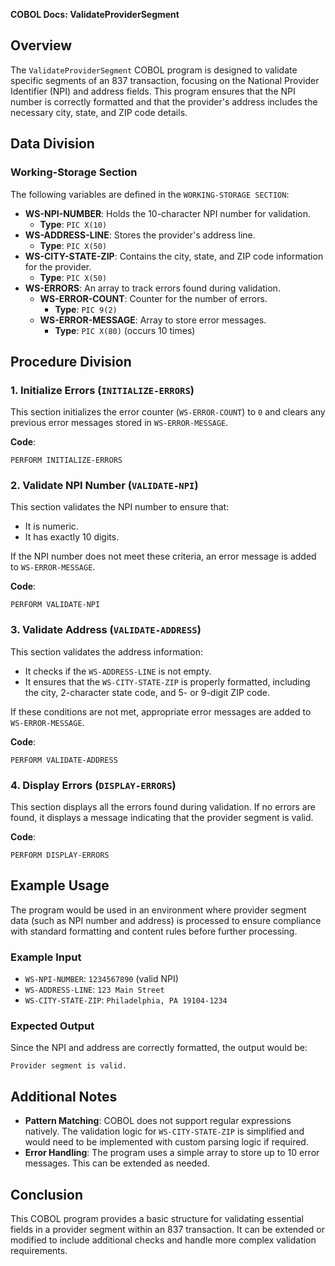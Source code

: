 **COBOL Docs: ValidateProviderSegment**

## Overview

The `ValidateProviderSegment` COBOL program is designed to validate specific segments of an 837 transaction, focusing on the National Provider Identifier (NPI) and address fields. This program ensures that the NPI number is correctly formatted and that the provider's address includes the necessary city, state, and ZIP code details.

## Data Division

### Working-Storage Section

The following variables are defined in the `WORKING-STORAGE SECTION`:

- **WS-NPI-NUMBER**: Holds the 10-character NPI number for validation.
  - **Type**: `PIC X(10)`
- **WS-ADDRESS-LINE**: Stores the provider's address line.
  - **Type**: `PIC X(50)`
- **WS-CITY-STATE-ZIP**: Contains the city, state, and ZIP code information for the provider.
  - **Type**: `PIC X(50)`
- **WS-ERRORS**: An array to track errors found during validation.
  - **WS-ERROR-COUNT**: Counter for the number of errors.
    - **Type**: `PIC 9(2)`
  - **WS-ERROR-MESSAGE**: Array to store error messages.
    - **Type**: `PIC X(80)` (occurs 10 times)

## Procedure Division

### 1. Initialize Errors (`INITIALIZE-ERRORS`)
This section initializes the error counter (`WS-ERROR-COUNT`) to `0` and clears any previous error messages stored in `WS-ERROR-MESSAGE`.

**Code**:
```cobol
PERFORM INITIALIZE-ERRORS
```

### 2. Validate NPI Number (`VALIDATE-NPI`)
This section validates the NPI number to ensure that:
- It is numeric.
- It has exactly 10 digits.

If the NPI number does not meet these criteria, an error message is added to `WS-ERROR-MESSAGE`.

**Code**:
```cobol
PERFORM VALIDATE-NPI
```

### 3. Validate Address (`VALIDATE-ADDRESS`)
This section validates the address information:
- It checks if the `WS-ADDRESS-LINE` is not empty.
- It ensures that the `WS-CITY-STATE-ZIP` is properly formatted, including the city, 2-character state code, and 5- or 9-digit ZIP code.

If these conditions are not met, appropriate error messages are added to `WS-ERROR-MESSAGE`.

**Code**:
```cobol
PERFORM VALIDATE-ADDRESS
```

### 4. Display Errors (`DISPLAY-ERRORS`)
This section displays all the errors found during validation. If no errors are found, it displays a message indicating that the provider segment is valid.

**Code**:
```cobol
PERFORM DISPLAY-ERRORS
```

## Example Usage

The program would be used in an environment where provider segment data (such as NPI number and address) is processed to ensure compliance with standard formatting and content rules before further processing.

### Example Input
- `WS-NPI-NUMBER`: `1234567890` (valid NPI)
- `WS-ADDRESS-LINE`: `123 Main Street`
- `WS-CITY-STATE-ZIP`: `Philadelphia, PA 19104-1234`

### Expected Output
Since the NPI and address are correctly formatted, the output would be:
```
Provider segment is valid.
```

## Additional Notes

- **Pattern Matching**: COBOL does not support regular expressions natively. The validation logic for `WS-CITY-STATE-ZIP` is simplified and would need to be implemented with custom parsing logic if required.
- **Error Handling**: The program uses a simple array to store up to 10 error messages. This can be extended as needed.

## Conclusion

This COBOL program provides a basic structure for validating essential fields in a provider segment within an 837 transaction. It can be extended or modified to include additional checks and handle more complex validation requirements.